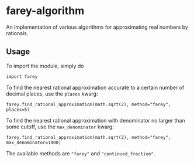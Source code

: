 # farey-algorithm
An implementation of various algorithms for approximating real numbers by rationals.

## Usage

To import the module, simply do
```
import farey
```

To find the nearest rational approximation accurate to a certain number of decimal places,
use the `places` kwarg:
```
farey.find_rational_approximation(math.sqrt(2), method="farey", places=5)
```

To find the nearest rational approximation with denominator no larger than some cutoff, use
the `max_denominator` kwarg:
```
farey.find_rational_approximation(math.sqrt(2), method="farey", max_denominator=1000)
```

The available methods are `"farey"` and `"continued_fraction"`.
